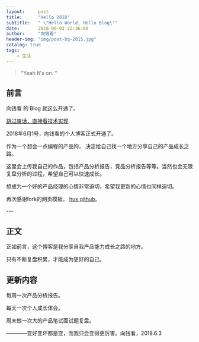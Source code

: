 ```yaml
---
layout:     post
title:      "Hello 2018"
subtitle:   " \"Hello World, Hello Blog\""
date:       2018-06-03 22:36:00
author:     "向钱看"
header-img: "img/post-bg-2015.jpg"
catalog: true
tags:
    - 生活
---
```


> “Yeah It's on. ”


## 前言

向钱看 的 Blog 就这么开通了。

[跳过废话，直接看技术实现 ](#build) 



2018年6月1号，向钱看的个人博客正式开通了。

作为一个想会一点编程的产品狗， 决定给自己找一个地方分享自己的产品成长之路。

这里会上传我自己的作品，包括产品分析报告，竞品分析报告等等。当然也会无限复盘分析的过程，希望自己可以快速成长。

想成为一个好的产品经理的心情非常迫切，希望我更新的心情也同样迫切。

再次感谢fork的网页模板， [hux github](https://github.com/Huxpro/huxpro.github.io/blob/master/README.zh.md)。


<p id = "build"></p>
---

## 正文

正如前言，这个博客是我分享自我产品能力成长之路的地方。

只有不断复盘积累，才能成为更好的自己。


## 更新内容

每周一次产品分析报告。

每天一次个人成长体会。

周末做一次大的产品笔试面试题复盘。


   ————变好变坏都是变，而我只会变得更厉害。向钱看，2018.6.3



